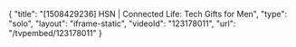 {
    "title": "[1508429236] HSN | Connected Life: Tech Gifts for Men",
    "type": "solo",
    "layout": "iframe-static",
    "videoId": "123178011",
    "url": "\/tvpembed\/123178011"
}